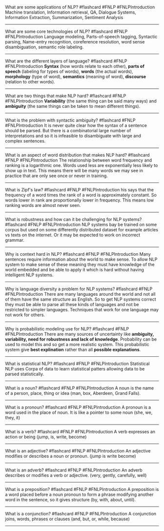 What are some applications of NLP? #flashcard #FNLP #FNLPIntroduction
	Machine translation, Information retrieval, QA, Dialogue Systems, Information Extraction, Summarization, Sentiment Analysis

---
What are some core technologies of NLP? #flashcard #FNLP #FNLPIntroduction 
	Language modeling, Parts-of-speech tagging, Syntactic parsing, Name-entry recognition, coreference resolution, word sense disambiguation, semantic role labeling.

---
What are the different layers of language? #flashcard #FNLP #FNLPIntroduction 
	**Syntax** (how words relate to each other), **parts of speech** (labeling for types of words), **words** (the actual words), **morphology** (type of word), **semantics** (meaning of word), **discourse** (relation to other words).

---
What are two things that make NLP hard? #flashcard #FNLP #FNLPIntroduction 
	**Variability** (the same thing can be said many ways) and **ambiguity** (the same things can be taken to mean different things).

---
What is the problem with syntactic ambiguity? #flashcard #FNLP #FNLPIntroduction 
	It is never quite clear how the syntax of a sentence should be parsed. But there is a combinatorial large number of interpretations and so it is infeasible to disambiguate with large and complex sentences.

---
What is an aspect of word distribution that makes NLP hard? #flashcard #FNLP #FNLPIntroduction 
	The relationship between word frequency and ranking is a logarithmic one. Words used less are exponentially less likely to show up in text. This means there will be many words we may see in practice that are only see once or never in training. 

---
What is Zipf's law? #flashcard #FNLP #FNLPIntroduction 
	his says that the frequency of a word times the rank of a word is approximately constant. So words lower in rank are proportionally lower in frequency. This means low ranking words are almost never seen.

---
What is robustness and how can it be challenging for NLP systems? #flashcard #FNLP #FNLPIntroduction 
	NLP systems bay be trained on some corpus but used on some differently distributed dataset for example articles vs texts on the internet. Or it may be expected to work on incorrect grammar.

---
Why is context hard in NLP? #flashcard #FNLP #FNLPIntroduction 
	Many sentences require information about the world to make sense. To allow NLP system to make sense of these meaning they must  have knowledge of the world embedded and be able to apply it which is hard without having intelligent NLP systems.

---
Why is language diversity a problem for NLP systems? #flashcard #FNLP #FNLPIntroduction 
	There are many languages around the world and not all of them have the same structure as English. So to get NLP systems correct they must be able to parse all these kinds of languages and not be restricted to simpler languages. Techniques that work for one language may not work for others.

---
Why is probabilistic modeling use for NLP? #flashcard #FNLP #FNLPIntroduction 
	There are many sources of uncertainty like **ambiguity, variability, need for robustness and lack of knowledge**. Probability can be used to model this and so get a more realistic system. This probabilistic system give **best explination** rather than all **possible explanations**.

---
What is statistical NLP? #flashcard #FNLP #FNLPIntroduction 
	Statistical NLP uses Corpa of data to learn statistical patters allowing data to be parsed statistically.

---
What is a noun? #flashcard #FNLP #FNLPIntroduction 
	A noun is the name of a person, place, thing or idea (man,  box,  Aberdeen, Grand Falls).

---
What is a pronoun? #flashcard #FNLP #FNLPIntroduction 
	A pronoun is a word used in the place of noun. It is like a pointer to some noun (she, we, they, it)

---
What is a verb? #flashcard #FNLP #FNLPIntroduction 
	A verb expresses an action or being (jump, is, write, become)

---
What is an adjective? #flashcard #FNLP #FNLPIntroduction 
	An adjective modifies or describes a noun or pronoun. (jump is write become)

---
What is an adverb? #flashcard #FNLP #FNLPIntroduction 
	An adverb describes or modifies a verb or adjective. (very, gently, carefully, well)

---
What is a preposition? #flashcard #FNLP #FNLPIntroduction 
	A preposition is a word placed before a noun pronoun to form a phrase modifying another word in the sentence, so it gives structure (by, with, about, until).

---
What is a conjunction? #flashcard #FNLP #FNLPIntroduction 
	A conjunction joins, words, phrases or clauses (and, but, or, while, because)

---
